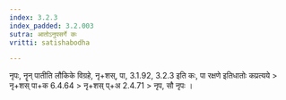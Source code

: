 ```yaml
---
index: 3.2.3
index_padded: 3.2.003
sutra: आतोऽनुपसर्गे कः
vritti: satishabodha

---
```

 नृपः, नॄन् पातीति लौकिके विग्रहे, नृ+शस्, पा, 3.1.92, 3.2.3 इति कः, पा रक्षणे इतिधातोः कप्रत्यये > नृ+शस् पा+क 6.4.64 > नृ+शस् प्+अ 2.4.71 > नृप, सौ नृपः ।   